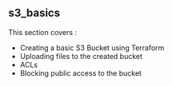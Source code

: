 ## s3_basics

This section covers :

- Creating a basic S3 Bucket using Terraform
- Uploading files to the created bucket
- ACLs
- Blocking public access to the bucket
